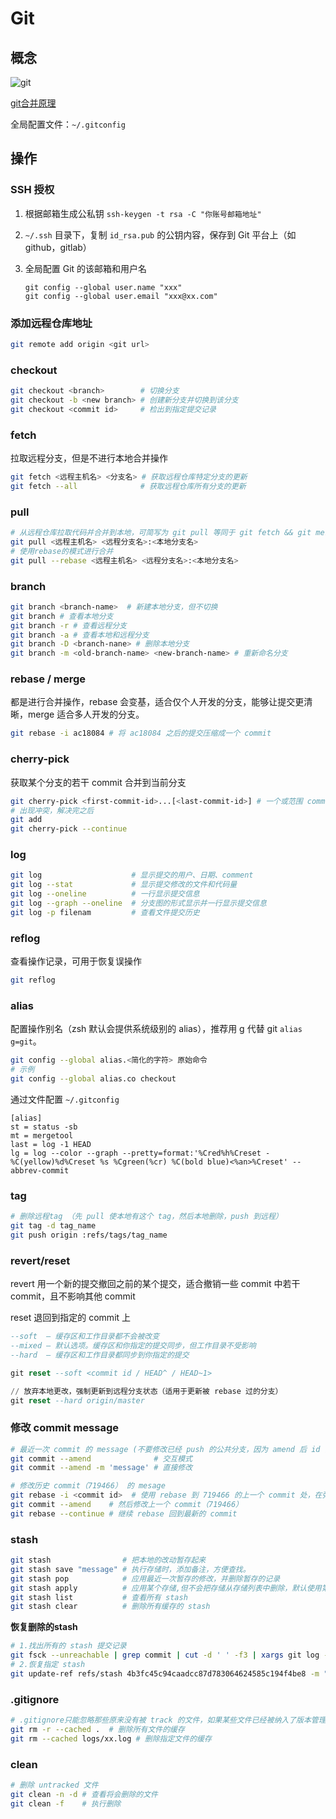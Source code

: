 # Git

 ## 概念

![git](http://qiniu.houserqu.com/ec7210655b4d4fc4afcd1466d9aa2343~tplv-k3u1fbpfcp-zoom-1.image)

[git合并原理](https://zhuanlan.zhihu.com/p/149287658)

全局配置文件：`~/.gitconfig`

## 操作

### SSH 授权

1. 根据邮箱生成公私钥 `ssh-keygen -t rsa -C "你账号邮箱地址"`

2. `~/.ssh` 目录下，复制 `id_rsa.pub` 的公钥内容，保存到 Git 平台上（如 github，gitlab）

3. 全局配置 Git 的该邮箱和用户名

   ```
   git config --global user.name "xxx"
   git config --global user.email "xxx@xx.com"
   ```

### 添加远程仓库地址

```bash
git remote add origin <git url>
```

### checkout

```bash
git checkout <branch>        # 切换分支
git checkout -b <new branch> # 创建新分支并切换到该分支
git checkout <commit id>     # 检出到指定提交记录
```

### fetch

拉取远程分支，但是不进行本地合并操作

```bash
git fetch <远程主机名> <分支名> # 获取远程仓库特定分支的更新
git fetch --all              # 获取远程仓库所有分支的更新
```

### pull

```bash
# 从远程仓库拉取代码并合并到本地，可简写为 git pull 等同于 git fetch && git merge 
git pull <远程主机名> <远程分支名>:<本地分支名>
# 使用rebase的模式进行合并
git pull --rebase <远程主机名> <远程分支名>:<本地分支名>
```

### branch

```bash
git branch <branch-name>  # 新建本地分支，但不切换
git branch # 查看本地分支
git branch -r # 查看远程分支
git branch -a # 查看本地和远程分支
git branch -D <branch-nane> # 删除本地分支
git branch -m <old-branch-name> <new-branch-name> # 重新命名分支
```

### rebase / merge

都是进行合并操作，rebase 会变基，适合仅个人开发的分支，能够让提交更清晰，merge 适合多人开发的分支。

```bash
git rebase -i ac18084 # 将 ac18084 之后的提交压缩成一个 commit
```

### cherry-pick

获取某个分支的若干 commit 合并到当前分支

```bash
git cherry-pick <first-commit-id>...[<last-commit-id>] # 一个或范围 commit
# 出现冲突，解决完之后
git add
git cherry-pick --continue
```

### log

```bash
git log                    # 显示提交的用户、日期、comment
git log --stat             # 显示提交修改的文件和代码量
git log --oneline          # 一行显示提交信息
git log --graph --oneline  # 分支图的形式显示并一行显示提交信息
git log -p filenam         # 查看文件提交历史
```

### reflog

查看操作记录，可用于恢复误操作

```bash
git reflog
```

### alias

配置操作别名（zsh 默认会提供系统级别的 alias），推荐用 g 代替 git  `alias g=git`。

```bash
git config --global alias.<简化的字符> 原始命令
# 示例
git config --global alias.co checkout
```

通过文件配置 `~/.gitconfig`

```
[alias]
st = status -sb
mt = mergetool
last = log -1 HEAD
lg = log --color --graph --pretty=format:'%Cred%h%Creset -%C(yellow)%d%Creset %s %Cgreen(%cr) %C(bold blue)<%an>%Creset' --abbrev-commit
```

### tag

```bash
# 删除远程tag （先 pull 使本地有这个 tag，然后本地删除，push 到远程）
git tag -d tag_name
git push origin :refs/tags/tag_name
```

### revert/reset

revert 用一个新的提交撤回之前的某个提交，适合撤销一些 commit 中若干 commit，且不影响其他 commit

reset 退回到指定的 commit 上

```sql
--soft  – 缓存区和工作目录都不会被改变
--mixed – 默认选项。缓存区和你指定的提交同步，但工作目录不受影响
--hard  – 缓存区和工作目录都同步到你指定的提交

git reset --soft <commit id / HEAD^ / HEAD~1>

// 放弃本地更改，强制更新到远程分支状态（适用于更新被 rebase 过的分支）
git reset --hard origin/master
```

### 修改 commit message

```bash
# 最近一次 commit 的 message (不要修改已经 push 的公共分支，因为 amend 后 id 会变)
git commit --amend              # 交互模式
git commit --amend -m 'message' # 直接修改

# 修改历史 commit（719466） 的 mesage
git rebase -i <commit id>  # 使用 rebase 到 719466 的上一个 commit 处，在弹出文件中修改 719466 的 commit 为 edit，此时 rebase 到这里到时候会停下 
git commit --amend    # 然后修改上一个 commit（719466）
git rebase --continue # 继续 rebase 回到最新的 commit
```

### stash

```bash
git stash                # 把本地的改动暂存起来
git stash save "message" # 执行存储时，添加备注，方便查找。
git stash pop            # 应用最近一次暂存的修改，并删除暂存的记录
git stash apply          # 应用某个存储,但不会把存储从存储列表中删除，默认使用第一个存储, 添加 stash@{$num} 参数指定记录
git stash list           # 查看所有 stash
git stash clear          # 删除所有缓存的 stash
```

**恢复删除的stash**

```bash
# 1.找出所有的 stash 提交记录
git fsck --unreachable | grep commit | cut -d ' ' -f3 | xargs git log --merges --no-walk
# 2.恢复指定 stash
git update-ref refs/stash 4b3fc45c94caadcc87d783064624585c194f4be8 -m "My recovered stash"
```

### .gitignore

```bash
# .gitignore只能忽略那些原来没有被 track 的文件，如果某些文件已经被纳入了版本管理中，则修改 .gitignore 是无效的。解决方法是先把本地缓存删除，然后再提交。
git rm -r --cached .  # 删除所有文件的缓存
git rm --cached logs/xx.log # 删除指定文件的缓存
```

### clean

```bash
# 删除 untracked 文件
git clean -n -d # 查看将会删除的文件
git clean -f    # 执行删除
```